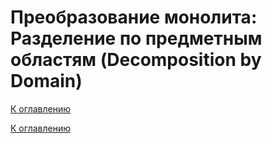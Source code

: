# Преобразование монолита: Разделение по предметным областям (Decomposition by Domain)

<!--

-->

[К оглавлению](../README.md)



[К оглавлению](../README.md)
